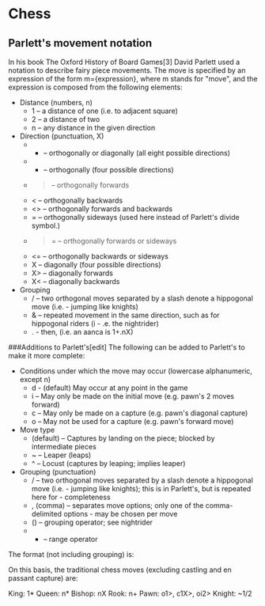 # Chess

## Parlett's movement notation
In his book The Oxford History of Board Games[3] David Parlett used a notation to describe fairy piece movements. The move is specified by an expression of the form m={expression}, where m stands for "move", and the expression is composed from the following elements:

- Distance (numbers, n)
	- 1 – a distance of one (i.e. to adjacent square)
	- 2 – a distance of two
	- n – any distance in the given direction
- Direction (punctuation, X)
	- * – orthogonally or diagonally (all eight possible directions)
	- + – orthogonally (four possible directions)
	- > – orthogonally forwards
	- < – orthogonally backwards
	- <> – orthogonally forwards and backwards
	- = – orthogonally sideways (used here instead of Parlett's divide symbol.)
	- >= – orthogonally forwards or sideways
	- <= – orthogonally backwards or sideways
	- X – diagonally (four possible directions)
	- X> – diagonally forwards
	- X< – diagonally backwards
- Grouping
	- / – two orthogonal moves separated by a slash denote a hippogonal move (i.e. 	- jumping like knights)
	- & – repeated movement in the same direction, such as for hippogonal riders (i	- .e. the nightrider)
	- . - then, (i.e. an aanca is 1+.nX)

###Additions to Parlett's[edit]
The following can be added to Parlett's to make it more complete:

- Conditions under which the move may occur (lowercase alphanumeric, except n)
	- d - (default) May occur at any point in the game
	- i – May only be made on the initial move (e.g. pawn's 2 moves forward)
	- c – May only be made on a capture (e.g. pawn's diagonal capture)
	- o – May not be used for a capture (e.g. pawn's forward move)
- Move type
	- (default) – Captures by landing on the piece; blocked by intermediate pieces
	- ~ – Leaper (leaps)
	- ^ – Locust (captures by leaping; implies leaper)
- Grouping (punctuation)
	- / – two orthogonal moves separated by a slash denote a hippogonal move (i.e. 	- jumping like knights); this is in Parlett's, but is repeated here for 	- completeness
	- , (comma) – separates move options; only one of the comma-delimited options 	- may be chosen per move
	- () – grouping operator; see nightrider
	- - – range operator

The format (not including grouping) is: <conditions> <move type> <distance> <direction> <other>

On this basis, the traditional chess moves (excluding castling and en passant capture) are:

King: 1*
Queen: n*
Bishop: nX
Rook: n+
Pawn: o1>, c1X>, oi2>
Knight: ~1/2
